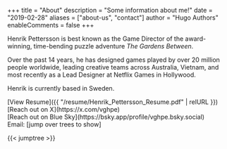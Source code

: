 +++
title = "About"
description = "Some information about me!"
date = "2019-02-28"
aliases = ["about-us", "contact"]
author = "Hugo Authors"
enableComments = false
+++

Henrik Pettersson is best known as the Game Director of the award-winning, time-bending puzzle adventure _The Gardens Between_. 

Over the past 14 years, he has designed games played by over 20 million people worldwide, leading creative teams across Australia, Vietnam, and most recently as a Lead Designer at Netflix Games in Hollywood.

Henrik is currently based in Sweden.

<div id="contact-details">
[View Resume]({{ "/resume/Henrik_Pettersson_Resume.pdf" | relURL }})<br>
[Reach out on X](https://x.com/vghpe)<br>
[Reach out on Blue Sky](https://bsky.app/profile/vghpe.bsky.social)<br>
Email: <span id="jumptree-email">[jump over trees to show]</span>
</div>

{{< jumptree >}}

